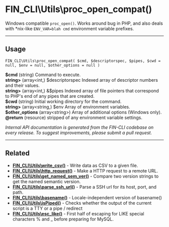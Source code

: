 # FIN_CLI\Utils\proc_open_compat()

Windows compatible `proc_open()`. Works around bug in PHP, and also deals with *nix-like `ENV_VAR=blah cmd` environment variable prefixes.

***

## Usage

    FIN_CLI\Utils\proc_open_compat( $cmd, $descriptorspec, $pipes, $cwd = null, $env = null, $other_options = null )

<div>
<strong>$cmd</strong> (string) Command to execute.<br />
<strong>string&gt;</strong> (array&lt;int,) $descriptorspec Indexed array of descriptor numbers and their values.<br />
<strong>string&gt;</strong> (array&lt;int,) &$pipes         Indexed array of file pointers that correspond to PHP's end of any pipes that are created.<br />
<strong>$cwd</strong> (string) Initial working directory for the command.<br />
<strong>string&gt;</strong> (array&lt;string,) $env            Array of environment variables.<br />
<strong>$other_options</strong> (array&lt;string&gt;) Array of additional options (Windows only).<br />
<strong>@return</strong> (resource) stripped of any environment variable settings.<br />
</div>


*Internal API documentation is generated from the FIN-CLI codebase on every release. To suggest improvements, please submit a pull request.*


***

## Related

<ul>



<li><strong><a href="https://make.wordpress.org/cli/handbook/internal-api/fin-cli-utils-write-csv/">FIN_CLI\Utils\write_csv()</a></strong> - Write data as CSV to a given file.</li>


<li><strong><a href="https://make.wordpress.org/cli/handbook/internal-api/fin-cli-utils-http-request/">FIN_CLI\Utils\http_request()</a></strong> - Make a HTTP request to a remote URL.</li>


<li><strong><a href="https://make.wordpress.org/cli/handbook/internal-api/fin-cli-utils-get-named-sem-ver/">FIN_CLI\Utils\get_named_sem_ver()</a></strong> - Compare two version strings to get the named semantic version.</li>


<li><strong><a href="https://make.wordpress.org/cli/handbook/internal-api/fin-cli-utils-parse-ssh-url/">FIN_CLI\Utils\parse_ssh_url()</a></strong> - Parse a SSH url for its host, port, and path.</li>


<li><strong><a href="https://make.wordpress.org/cli/handbook/internal-api/fin-cli-utils-basename/">FIN_CLI\Utils\basename()</a></strong> - Locale-independent version of basename()</li>


<li><strong><a href="https://make.wordpress.org/cli/handbook/internal-api/fin-cli-utils-ispiped/">FIN_CLI\Utils\isPiped()</a></strong> - Checks whether the output of the current script is a TTY or a pipe / redirect</li>


<li><strong><a href="https://make.wordpress.org/cli/handbook/internal-api/fin-cli-utils-esc-like/">FIN_CLI\Utils\esc_like()</a></strong> - First half of escaping for LIKE special characters % and _ before preparing for MySQL.</li>



</ul>


